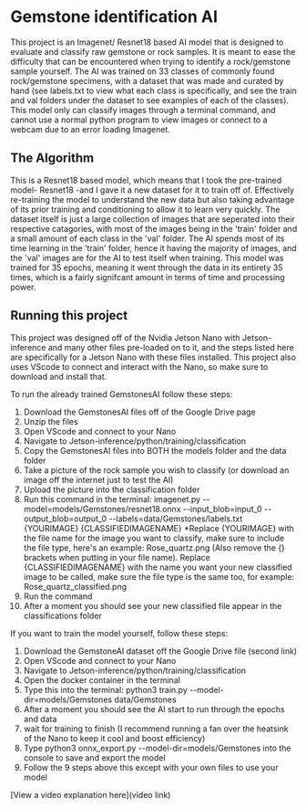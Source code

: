 # Gemstone identification AI

This project is an Imagenet/ Resnet18 based AI model that is designed to evaluate and classify raw gemstone or rock samples. It is meant to ease the difficulty that can be encountered when trying to identify a rock/gemstone sample yourself. The AI was trained on 33 classes of commonly found rock/gemstone specimens, with a dataset that was made and curated by hand (see labels.txt to view what each class is specifically, and see the train and val folders under the dataset to see examples of each of the classes). This model only can classify images through a terminal command, and cannot use a normal python program to view images or connect to a webcam due to an error loading Imagenet.

## The Algorithm

This is a Resnet18 based model, which means that I took the pre-trained model- Resnet18 -and I gave it a new dataset for it to train off of. Effectively re-training the model to understand the new data but also taking advantage of its prior training and conditioning to allow it to learn very quickly. The dataset itself is just a large collection of images that are seperated into their respective catagories, with most of the images being in the 'train' folder and a small amount of each class in the 'val' folder. The AI spends most of its time learning in the 'train' folder, hence it having the majority of images, and the 'val' images are for the AI to test itself when training. This model was trained for 35 epochs, meaning it went through the data in its entirety 35 times, which is a fairly signifcant amount in terms of time and processing power.

## Running this project
This project was designed off of the Nvidia Jetson Nano with Jetson-inference and many other files pre-loaded on to it, and the steps listed here are specifically for a Jetson Nano with these files installed. This project also uses VScode to connect and interact with the Nano, so make sure to download and install that.

To run the already trained GemstonesAI follow these steps:
1. Download the GemstonesAI files off of the Google Drive page
2. Unzip the files
3. Open VScode and connect to your Nano
4. Navigate to Jetson-inference/python/training/classification
5. Copy the GemstonesAI files into BOTH the models folder and the data folder
6. Take a picture of the rock sample you wish to classify (or download an image off the internet just to test the AI)
7. Upload the picture into the classification folder
8. Run this command in the terminal: imagenet.py --model=models/Gemstones/resnet18.onnx --input_blob=input_0 --output_blob=output_0 --labels=data/Gemstones/labels.txt {YOURIMAGE} {CLASSIFIEDIMAGENAME}
        *Replace {YOURIMAGE} with the file name for the image you want to classify, make sure to include the file type, here's an example: Rose_quartz.png (Also remove the {} brackets when putting in your file name). Replace {CLASSIFIEDIMAGENAME} with the name you want your new classified image to be called, make sure the file type is the same too, for example: Rose_quartz_classified.png
9. Run the command
10. After a moment you should see your new classified file appear in the classifications folder

If you want to train the model yourself, follow these steps:
1. Download the GemstoneAI dataset off the Google Drive file (second link)
2. Open VScode and connect to your Nano
3. Navigate to Jetson-inference/python/training/classification
4. Open the docker container in the terminal
5. Type this into the terminal: python3 train.py --model-dir=models/Gemstones data/Gemstones
6. After a moment you should see the AI start to run through the epochs and data
7. wait for training to finish (I recommend running a fan over the heatsink of the Nano to keep it cool and boost efficiency)
8. Type python3 onnx_export.py --model-dir=models/Gemstones into the console to save and export the model
9. Follow the 9 steps above this except with your own files to use your model


[View a video explanation here](video link)
